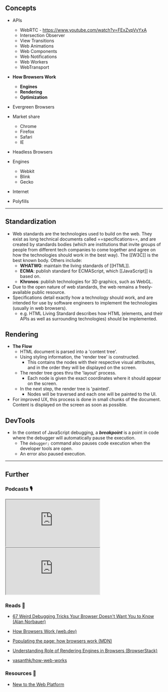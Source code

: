 ## Concepts

- APIs
    - WebRTC - https://www.youtube.com/watch?v=FExZvpVvYxA
    - Intersection Observer 
    - View Transitions 
    - Web Animations
    - Web Components
    - Web Notifications
    - Web Workers
    - WebTransport

- **How Browsers Work**
    - **Engines**
    - **Rendering**
    - **Optimization**
- Evergreen Browsers
- Market share
    - Chrome
    - Firefox
    - Safari
    - IE
- Headless Browsers
- Engines
    - Webkit
    - Blink
    - Gecko
- Internet
- Polyfills

---

## Standardization

- Web standards are the technologies used to build on the web. They exist as long technical documents called ==specifications==, and are created by standards bodies (which are institutions that invite groups of people from different tech companies to come together and agree on how the technologies should work in the best way). The [[W3C]] is the best known body. Others include:
    - **WHATWG**: maintain the living standards of [[HTML]].
    - **ECMA**: publish standard for ECMAScript, which [[JavaScript]] is based on.
    - **Khronos**: publish technologies for 3D graphics, such as WebGL.
- Due to the open nature of web standards, the web remains a freely-available public resource.
- Specifications detail exactly how a technology should work, and are intended for use by software engineers to implement the technologies (usually in web browsers).
    - e.g. HTML Living Standard describes how HTML (elements, and their APIs as well as surrounding technologies) should be implemented.

## Rendering

- **The Flow**
    - HTML document is parsed into a 'content tree'.
    - Using styling information, the 'render tree' is constructed.
        - This contains the nodes with their respective visual attributes, and in the order they will be displayed on the screen.
    - The render tree goes thru the 'layout' process.
        - Each node is given the exact coordinates where it should appear on the screen.
    - In the next step, the render tree is 'painted'.
        - Nodes will be traversed and each one will be painted to the UI.
- For improved UX, this process is done in small chunks of the document. Content is displayed on the screen as soon as possible.

## DevTools

- In the context of JavaScript debugging, a **_breakpoint_** is a point in code where the debugger will automatically pause the execution.
    - The `debugger;` command also pauses code execution when the developer tools are open.
    - An error also paused execution.

---

## Further
### Podcasts 🎙

<iframe src='https://podverse.fm/embed/player?episodeId=pRw8fREy9M_' title='Podverse Embed Player' class='pv-embed-player'>CodeNewbie - How do browsers work? (Lin Clark)</iframe>

<iframe src='https://podverse.fm/embed/player?episodeId=CIW8GYmDGM' title='Podverse Embed Player' class='pv-embed-player'>Syntax - How to Get Better at Debugging</iframe>

### Reads 📄

- [67 Weird Debugging Tricks Your Browser Doesn't Want You to Know (Alan Norbauer)](https://alan.norbauer.com/articles/browser-debugging-tricks)

- [How Browsers Work (web.dev)](https://web.dev/howbrowserswork/)

- [Populating the page: how browsers work (MDN)](https://developer.mozilla.org/en-US/docs/Web/Performance/How_browsers_work)

- [Understanding Role of Rendering Engines in Browsers (BrowserStack)](https://www.browserstack.com/guide/browser-rendering-engine)

- [vasanthk/how-web-works](https://github.com/vasanthk/how-web-works#readme)

### Resources 🧩

- [New to the Web Platform](https://web.dev/tags/new-to-the-web/)